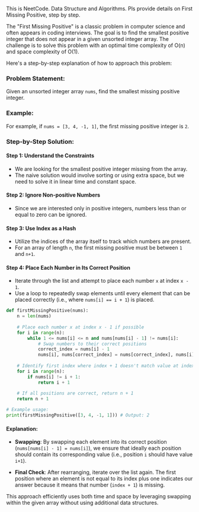This is NeetCode. Data Structure and Algorithms. Pls provide details on First Missing Positive, step by step.



The "First Missing Positive" is a classic problem in computer science and often appears in coding interviews. The goal is to find the smallest positive integer that does not appear in a given unsorted integer array. The challenge is to solve this problem with an optimal time complexity of O(n) and space complexity of O(1).

Here's a step-by-step explanation of how to approach this problem:

### Problem Statement:
Given an unsorted integer array `nums`, find the smallest missing positive integer.

### Example:
For example, if `nums = [3, 4, -1, 1]`, the first missing positive integer is `2`.

### Step-by-Step Solution:

#### Step 1: Understand the Constraints
- We are looking for the smallest positive integer missing from the array.
- The naive solution would involve sorting or using extra space, but we need to solve it in linear time and constant space.

#### Step 2: Ignore Non-positive Numbers
- Since we are interested only in positive integers, numbers less than or equal to zero can be ignored.

#### Step 3: Use Index as a Hash
- Utilize the indices of the array itself to track which numbers are present.
- For an array of length `n`, the first missing positive must be between `1` and `n+1`.

#### Step 4: Place Each Number in Its Correct Position
- Iterate through the list and attempt to place each number `x` at index `x - 1`.
- Use a loop to repeatedly swap elements until every element that can be placed correctly (i.e., where `nums[i] == i + 1`) is placed.

```python
def firstMissingPositive(nums):
    n = len(nums)
    
    # Place each number x at index x - 1 if possible
    for i in range(n):
        while 1 <= nums[i] <= n and nums[nums[i] - 1] != nums[i]:
            # Swap numbers to their correct positions
            correct_index = nums[i] - 1
            nums[i], nums[correct_index] = nums[correct_index], nums[i]
    
    # Identify first index where index + 1 doesn't match value at index
    for i in range(n):
        if nums[i] != i + 1:
            return i + 1
    
    # If all positions are correct, return n + 1
    return n + 1

# Example usage:
print(firstMissingPositive([3, 4, -1, 1])) # Output: 2
```

#### Explanation:
- **Swapping**: By swapping each element into its correct position (`nums[nums[i] - 1] = nums[i]`), we ensure that ideally each position should contain its corresponding value (i.e., position `i` should have value `i+1`).
  
- **Final Check**: After rearranging, iterate over the list again. The first position where an element is not equal to its index plus one indicates our answer because it means that number (`index + 1`) is missing.

This approach efficiently uses both time and space by leveraging swapping within the given array without using additional data structures.